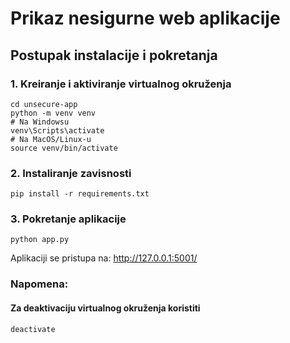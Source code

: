 # Prikaz nesigurne web aplikacije

## Postupak instalacije i pokretanja

### 1. Kreiranje i aktiviranje virtualnog okruženja

```shell
cd unsecure-app
python -m venv venv
# Na Windowsu
venv\Scripts\activate
# Na MacOS/Linux-u
source venv/bin/activate
```

### 2. Instaliranje zavisnosti

```shell
pip install -r requirements.txt
```

### 3. Pokretanje aplikacije

```shell
python app.py
```

Aplikaciji se pristupa na: http://127.0.0.1:5001/

### Napomena:

#### Za deaktivaciju virtualnog okruženja koristiti

```shell
deactivate
```
